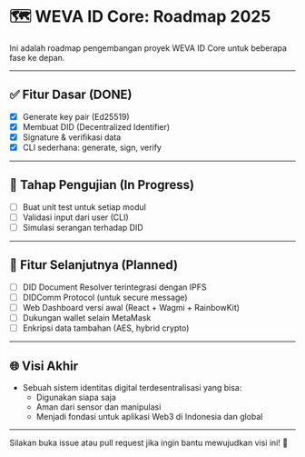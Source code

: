 # 🗺️ WEVA ID Core: Roadmap 2025

Ini adalah roadmap pengembangan proyek WEVA ID Core untuk beberapa fase ke depan.

---

## ✅ Fitur Dasar (DONE)
- [x] Generate key pair (Ed25519)
- [x] Membuat DID (Decentralized Identifier)
- [x] Signature & verifikasi data
- [x] CLI sederhana: generate, sign, verify

---

## 🧪 Tahap Pengujian (In Progress)
- [ ] Buat unit test untuk setiap modul
- [ ] Validasi input dari user (CLI)
- [ ] Simulasi serangan terhadap DID

---

## 🚧 Fitur Selanjutnya (Planned)
- [ ] DID Document Resolver terintegrasi dengan IPFS
- [ ] DIDComm Protocol (untuk secure message)
- [ ] Web Dashboard versi awal (React + Wagmi + RainbowKit)
- [ ] Dukungan wallet selain MetaMask
- [ ] Enkripsi data tambahan (AES, hybrid crypto)

---

## 🌐 Visi Akhir
- Sebuah sistem identitas digital terdesentralisasi yang bisa:
  - Digunakan siapa saja
  - Aman dari sensor dan manipulasi
  - Menjadi fondasi untuk aplikasi Web3 di Indonesia dan global

---

Silakan buka issue atau pull request jika ingin bantu mewujudkan visi ini! 🚀

